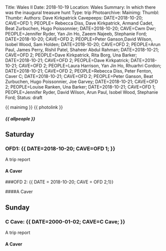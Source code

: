 Title: Wales II
Date: 2018-10-19
Location: Wales
Summary: In which there was the inaugural treasure hunt
Type: trip
Photoarchive:
Mainimg: 
Thumbl: 
Thumbr: 
Authors: Dave Kirkpatrick
Cavepeeps: DATE=2018-10-20; CAVE=OFD 1; PEOPLE= Rebecca Diss, Dave Kirkpatrick, Armand Cadet, Beat Zurbuchen, Hugo Poissonnier; 
           DATE=2018-10-20; CAVE=Cwm Dwr; PEOPLE=Jennifer Ryder, Yan Jin Ho, Zaeem Najeeb, Stephanie Ford;
           DATE=2018-10-20; CAVE=OFD 2; PEOPLE=Peter Ganson,David Wilson, Isobel Wood, Sam Holden;
           DATE=2018-10-20; CAVE=OFD 2; PEOPLE=Arun Paul, James Perry, Rishil Patel, Shaheer Abdul Rahman;
           DATE=2018-10-21; CAVE=OFD 2; PEOPLE=Dave Kirkpatrick, Rita Borg, Una Barker;
           DATE=2018-10-21; CAVE=OFD 2; PEOPLE=Dave Kirkpatrick;
           DATE=2018-10-21; CAVE=OFD 2; PEOPLE=Laura Harrison, Yan Jin Ho, Rhuarhri Cordon;
           DATE=2018-10-21; CAVE=OFD 2; PEOPLE=Rebecca Diss, Peter Fenton, Caver C;
           DATE=2018-10-21; CAVE=OFD 2; PEOPLE=Peter Ganson, Beat Zurbuchen, Hugo Poissonnier, Joe Garvey;
           DATE=2018-10-21; CAVE=OFD 2; PEOPLE=Louise Ranken, Una Barker;
           DATE=2018-10-21; CAVE=OFD 1; PEOPLE=Jennifer Ryder, David Wilson, Arun Paul, Isobel Wood, Stephanie Ford;
Status: draft

{{ mainimg }}
{{ photolink }}
##### {{ allpeople }}

## Saturday

### OFD1: {{ DATE=2018-10-20; CAVE=OFD 1; }}

A trip report

#### A Caver

###OFD 2: {{ DATE = 2018-10-20; CAVE = OFD 2;1}}

####A Caver

## Sunday

### C Cave: {{ DATE=2000-01-02; CAVE=C Cave; }}

A trip report

#### A Caver

